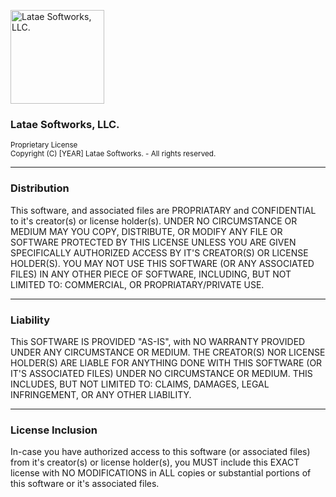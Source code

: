 <img width="150" height="150" src="https://cdn.discordapp.com/attachments/865835923190710272/912869604714479616/Latae_Logo_White_Frame.png" alt="Latae Softworks, LLC."> <br />
<h3>Latae Softworks, LLC.</h3>
<sup>Proprietary License</sup> <br />
<sup>Copyright (C) [YEAR] Latae Softworks. - All rights reserved.</sup>

___

### Distribution
This software, and associated files are PROPRIATARY and CONFIDENTIAL to it's creator(s) or license holder(s). UNDER NO CIRCUMSTANCE OR MEDIUM MAY YOU COPY, DISTRIBUTE, OR MODIFY ANY FILE OR SOFTWARE PROTECTED BY THIS LICENSE UNLESS YOU ARE GIVEN SPECIFICALLY AUTHORIZED ACCESS BY IT'S CREATOR(S) OR LICENSE HOLDER(S). YOU MAY NOT USE THIS SOFTWARE (OR ANY ASSOCIATED FILES) IN ANY OTHER PIECE OF SOFTWARE, INCLUDING, BUT NOT LIMITED TO: COMMERCIAL, OR PROPRIATARY/PRIVATE USE.

___

### Liability
This SOFTWARE IS PROVIDED "AS-IS", with NO WARRANTY PROVIDED UNDER ANY CIRCUMSTANCE OR MEDIUM. THE CREATOR(S) NOR LICENSE HOLDER(S) ARE LIABLE FOR ANYTHING DONE WITH THIS SOFTWARE (OR IT'S ASSOCIATED FILES) UNDER NO CIRCUMSTANCE OR MEDIUM. THIS INCLUDES, BUT NOT LIMITED TO: CLAIMS, DAMAGES, LEGAL INFRINGEMENT, OR ANY OTHER LIABILITY.

___

### License Inclusion
In-case you have authorized access to this software (or associated files) from it's creator(s) or license holder(s), you MUST include this EXACT license with NO MODIFICATIONS in ALL copies or substantial portions of this software or it's associated files.